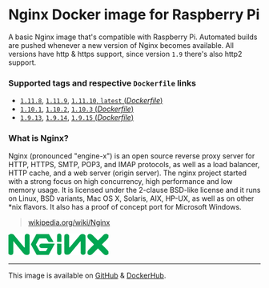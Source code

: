 # Nginx Docker image for Raspberry Pi

A basic Nginx image that's compatible with Raspberry Pi. Automated builds are pushed whenever a new version of Nginx becomes available. All versions have http & https support, since version `1.9` there's also http2 support.

### Supported tags and respective `Dockerfile` links

- [`1.11.8`](https://github.com/wouterds/rpi-nginx/tree/1.11.8/Dockerfile),  [`1.11.9`](https://github.com/wouterds/rpi-nginx/tree/1.11.9/Dockerfile), [`1.11.10`, `latest` (*Dockerfile*)](https://github.com/wouterds/rpi-nginx/tree/1.11.10/Dockerfile)
- [`1.10.1`](https://github.com/wouterds/rpi-nginx/tree/1.10.1/Dockerfile), [`1.10.2`](https://github.com/wouterds/rpi-nginx/tree/1.10.2/Dockerfile), [`1.10.3` (*Dockerfile*)](https://github.com/wouterds/rpi-nginx/tree/1.10.3/Dockerfile)
- [`1.9.13`](https://github.com/wouterds/rpi-nginx/tree/1.9.13/Dockerfile), [`1.9.14`](https://github.com/wouterds/rpi-nginx/tree/1.9.14/Dockerfile), [`1.9.15` (*Dockerfile*)](https://github.com/wouterds/rpi-nginx/tree/1.9.15/Dockerfile)

### What is Nginx?

Nginx (pronounced "engine-x") is an open source reverse proxy server for HTTP, HTTPS, SMTP, POP3, and IMAP protocols, as well as a load balancer, HTTP cache, and a web server (origin server). The nginx project started with a strong focus on high concurrency, high performance and low memory usage. It is licensed under the 2-clause BSD-like license and it runs on Linux, BSD variants, Mac OS X, Solaris, AIX, HP-UX, as well as on other \*nix flavors. It also has a proof of concept port for Microsoft Windows.

> [wikipedia.org/wiki/Nginx](https://en.wikipedia.org/wiki/Nginx)

![logo](https://raw.githubusercontent.com/docker-library/docs/01c12653951b2fe592c1f93a13b4e289ada0e3a1/nginx/logo.png)

---

This image is available on [GitHub](https://github.com/wouterds/rpi-nginx) & [DockerHub](https://hub.docker.com/r/wouterds/rpi-nginx).
